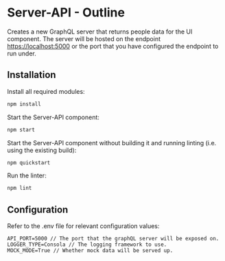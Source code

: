 # Server-API - Outline

Creates a new GraphQL server that returns people data for the UI component. The server will be hosted on the endpoint <https://localhost:5000> or the port that you have configured the endpoint to run under.

## Installation

Install all required modules:

```cmd
npm install
```

Start the Server-API component:

```cmd
npm start
```

Start the Server-API component without building it and running linting (i.e. using the existing build):

```cmd
npm quickstart
```

Run the linter:

```cmd
npm lint
```

## Configuration

Refer to the .env file for relevant configuration values:

```.env
API_PORT=5000 // The port that the graphQL server will be exposed on.
LOGGER_TYPE=Consola // The logging framework to use.
MOCK_MODE=True // Whether mock data will be served up.
```
